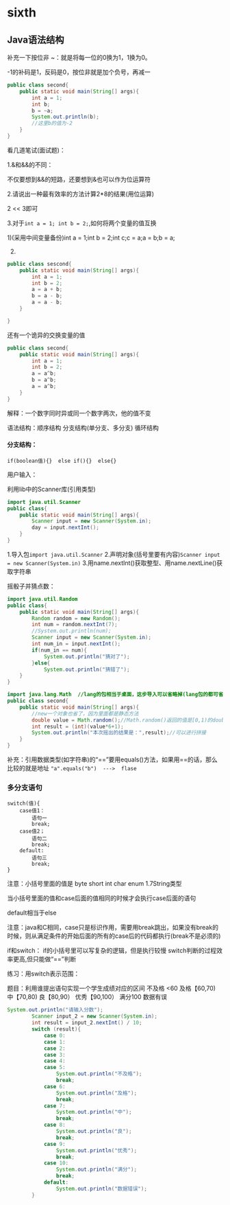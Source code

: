 # sixth

## Java语法结构

补充一下按位非 ~：就是将每一位的0换为1，1换为0。

-1的补码是1，反码是0，按位非就是加个负号，再减一


```java
public class second{
    public static void main(String[] args){
        int a = 1;
        int b;
        b = ~a;
        System.out.println(b);
        //这里b的值为-2
    }
}
```

看几道笔试(面试题)：

1.&和&&的不同：

不仅要想到&&的短路，还要想到&也可以作为位运算符

2.请说出一种最有效率的方法计算2*8的结果(用位运算)

2 << 3即可

3.对于```int a = 1; int b = 2;```,如何将两个变量的值互换

1)(采用中间变量备份)int a = 1;int b = 2;int c;c = a;a = b;b = a;

2)


```java
public class sescond{
    public static void main(String[] args){
        int a = 1;
        int b = 2;
        a = a + b;
        b = a - b;
        a = a - b;
    }

}
```


还有一个诡异的交换变量的值


```java
public class second{
    public static void main(String[] args){
        int a = 1;
        int b = 2;
        a = a^b;
        b = a^b;
        a = a^b;
    }
}
```


解释：一个数字同时异或同一个数字两次，他的值不变


语法结构：顺序结构  分支结构(单分支、多分支)  循环结构


####  分支结构：

```if(boolean值){}  else if(){}  else{}```

用户输入：

利用lib中的Scanner库(引用类型)

```java
import java.util.Scanner
public class{
    public static void main(String[] args){
        Scanner input = new Scanner(System.in);
        day = input.nextInt();
    }
}
```

1.导入包```import java.util.Scanner```
2.声明对象(括号里要有内容)```Scanner input = new Scanner(System.in)```
3.用name.nextInt()获取整型、用name.nextLine()获取字符串


摇骰子并猜点数：


```java
import java.util.Random
public class{
    public static void main(String[] args){
        Random random = new Random();
        int num = random.nextInt(7);
        //System.out.println(num);
        Scanner input = new Scanner(System.in);
        int num_in = input.nextInt();
        if(num_in == num){
            System.out.println("猜对了");
        }else{
            System.out.println("猜错了");
    }
}
```


```java
import java.lang.Math  //lang的包相当于桌面，这步导入可以省略掉(lang包的都可省略)
public class second{
    public static void main(String[] args){
        //new一个对象也省了，因为里面都是静态方法
        double value = Math.random();//Math.random()返回的值是[0,1)的double类型
        int result = (int)(value*6+1);
        System.out.println("本次摇出的结果是：",result);//可以进行拼接
    }
}
```


补充：引用数据类型(如字符串)的“==”要用equals()方法，如果用==的话，那么比较的就是地址
```"a".equals("b")  --->  flase```


### 多分支语句

```
switch(值){
    case值1：
        语句一
        break;
    case值2；
        语句二
        break;
    default:
        语句三
        break;
}
```

注意：小括号里面的值是 byte short  int  char enum  1.7String类型

当小括号里面的值和case后面的值相同的时候才会执行case后面的语句

default相当于else

注意：java和C相同，case只是标识作用，需要用break跳出，如果没有break的时候，则从满足条件的开始后面的所有的case后的代码都执行(break不是必须的)

if和switch：
if的小括号里可以写复杂的逻辑，但是执行较慢
switch判断的过程效率更高,但只能做“==”判断

练习：用switch表示范围：

题目：利用谁提出语句实现一个学生成绩对应的区间
不及格 <60   及格【60,70)  中【70,80)   良【80,90） 优秀【90,100）  满分100  数据有误


```java
System.out.println("请输入分数");
        Scanner input_2 = new Scanner(System.in);
        int result = input_2.nextInt() / 10;
        switch (result){
            case 0:
            case 1:
            case 2:
            case 3:
            case 4:
            case 5:
                System.out.println("不及格");
                break;
            case 6:
                System.out.println("及格");
                break;
            case 7:
                System.out.println("中");
                break;
            case 8:
                System.out.println("良");
                break;
            case 9:
                System.out.println("优秀");
                break;
            case 10:
                System.out.println("满分");
                break;
            default:
                System.out.println("数据错误");
        }
```